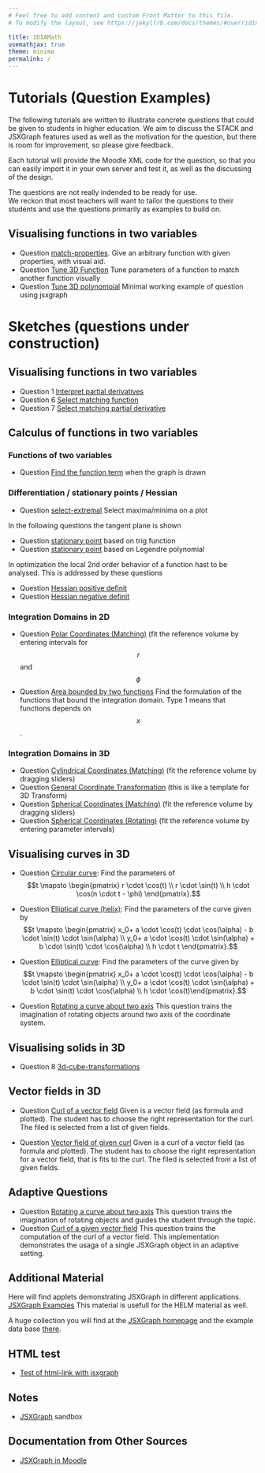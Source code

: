 ```yaml
---
# Feel free to add content and custom Front Matter to this file.
# To modify the layout, see https://jekyllrb.com/docs/themes/#overriding-theme-defaults

title: IDIAMath
usemathjax: true
theme: minima
permalink: /
---
```


# Tutorials (Question Examples)

The following tutorials are written to illustrate concrete questions
that could be given to students in higher education.
We aim to discuss the STACK and JSXGraph features used as well as the
motivation for the question, but there is room for improvement, so 
please give feedback.

Each tutorial will provide the Moodle XML code for the question,
so that you can easily import it in your own server and test it,
as well as the discussing of the design.

The questions are not really indended to be ready for use.  
We reckon that most teachers will want to tailor the questions to
their students and use the questions primarily as examples to build
on.

## Visualising functions in two variables

+ Question [match-properties](question/match-properties.md).
  Give an arbitrary function with given properties, with visual aid.
+ Question [Tune 3D Function](question/tune-3d-function.md)
    Tune parameters of a function to match another function visually
+ Question [Tune 3D polynomoial](question/tune-3d.md)
    Minimal working example of question using jsxgraph

# Sketches (questions under construction)

## Visualising functions in two variables

+ Question 1 [Interpret partial derivatives](question/partial-derivative.md)
+ Question 6 [Select matching function](question/select-matching-function.md)
+ Question 7 [Select matching partial derivative](question/select-matching-partial-derivative.md)

## Calculus of functions in two variables

### Functions of two variables
+ Question [Find the function term](question/2D_parametric_surfaces_graphs.md) when the graph is drawn
### Differentiation / stationary points / Hessian
+ Question [select-extremal](question/select-extremal.md)
  Select maxima/minima on a plot

In the following questions the tangent plane is shown
+ Question [stationary point](question/2D_function_stationary.md) based on trig function
+ Question [stationary point](question/2D_function_stationary_legendre.md) based on Legendre polynomial

In optimization the local 2nd order behavior of a function hast to be analysed. This is addressed by these questions
+ Question [Hessian positive definit](question/2D_function_negative_definite_hessian.md) 
+ Question [Hessian negative definit](question/2D_function_negative_definite_hessian.md) 

### Integration Domains in 2D
+ Question [Polar Coordinates (Matching)](question/2D_polar_coordinates_matching_algebraic.md) (fit the reference volume by entering intervals for $$r$$ and $$\phi$$
+ Question [Area bounded by two functions](question/2D_boundary_integration_area_typeI.md) Find the formulation of the functions that bound the integration domain. Type 1 means that functions depends on $$x$$.



### Integration Domains in 3D
+ Question [Cylindrical Coordinates (Matching)](question/3D_cylindrical_coordinates_matching.md) (fit the reference volume by dragging sliders)
+ Question [General Coordinate Transformation](question/3D_cylindrical_coordinates_matching.md) (this is like a template for 3D Transform)
+ Question [Spherical Coordinates (Matching)](question/3D_spherical_coordinates_matching.md) (fit the reference volume by dragging sliders)
+ Question [Spherical Coordinates (Rotating)](question/3D_spherical_coordinates_rotating.md) (fit the reference volume by entering parameter intervals)

## Visualising curves in 3D
+ Question [Circular curve](question/3D_curve_matching_circular.md): Find the parameters of $$t \mapsto \begin{pmatrix} r \cdot \cos(t) \\ r \cdot \sin(t) \\ h \cdot \cos(n \cdot t - \phi) \end{pmatrix}.$$
+ Question [Elliptical curve (helix)](question/3D_curve_matching_elliptic_helix.md): Find the parameters of the curve given by $$t \mapsto \begin{pmatrix} 
x_0+ a \cdot \cos(t) \cdot \cos(\alpha) - b \cdot \sin(t) \cdot \sin(\alpha) \\ 
y_0+ a \cdot \cos(t) \cdot \sin(\alpha) + b \cdot \sin(t) \cdot \cos(\alpha) \\ 
h \cdot t
\end{pmatrix}.$$

+ Question [Elliptical curve](question/3D_curve_matching_elliptic_helix.md): Find the parameters of the curve given by  $$t \mapsto \begin{pmatrix} x_0+ a \cdot \cos(t) \cdot \cos(\alpha) - b \cdot \sin(t) \cdot \sin(\alpha) \\ y_0+ a \cdot \cos(t) \cdot \sin(\alpha) + b \cdot \sin(t) \cdot \cos(\alpha) \\ h \cdot \cos(t)\end{pmatrix}.$$

+ Question [Rotating a curve about two axis](question/3D_rotation_two_axis_solo.md) This question trains the imagination of rotating objects around two axis of the coordinate system.

## Visualising solids in 3D

+ Question 8 [3d-cube-transformations](solids/3d-cube-transformations.md)

## Vector fields in 3D

+ Question  [Curl of a vector field](question/3D_vectorfield_curl.md) Given is a vector field (as formula and plotted). The student has to choose the right representation for the curl. The filed is selected from a list of given fields.

+ Question  [Vector field of given curl](question/3D_vectorfield_curl_given.md) Given is a curl of a vector field (as formula and plotted). The student has to choose the right representation for a vector field, that is fits to the curl. The filed is selected from a list of given fields.


## Adaptive Questions
+ Question [Rotating a curve about two axis](question/3D_rotation_two_axis_adaptive.md) This question trains the imagination of rotating objects and guides the student through the topic.
+ Question [Curl of a given vector field](question/3D_vectorfield_curl_adaptive.md) This question trains the computation of the curl of a vector field. This implementation demonstrates the usaga of a single JSXGraph object in an adaptive setting.


## Additional Material

Here will find applets demonstrating JSXGraph in different applications. [JSXGraph Examples](JSXGraphExamples/JSXGraphExamples.md) This material is usefull for the HELM material as well.

A huge collection you will find at the [JSXGraph homepage](https://jsxgraph.org) and the example data base [there](https://jsxgraph.uni-bayreuth.de/share/).
## HTML test
+ [Test of html-link with jsxgraph](question/htmltest.html)



## Notes

+ [JSXGraph](JSXGraph) sandbox

## Documentation from Other Sources

+ [JSXGraph in Moodle](https://moodle.oulu.fi/question/type/stack/doc/doc.php/Authoring/JSXGraph.md)
